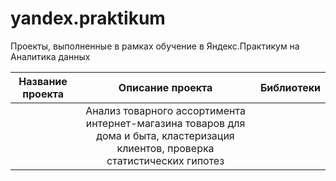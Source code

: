 # yandex.praktikum
Проекты, выполненные в рамках обучение в Яндекс.Практикум на Аналитика данных

| Название проекта      | Описание проекта                                      | Библиотеки                  |
| :-------------------: | :---------------------------------------------------: |:---------------------------:|
|                       | Анализ товарного ассортимента интернет-магазина товаров для дома и быта, кластеризация клиентов, проверка статистических гипотез |                             |
